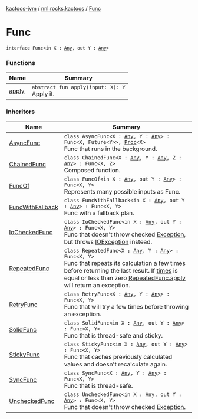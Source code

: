 [kactoos-jvm](../../index.md) / [nnl.rocks.kactoos](../index.md) / [Func](.)

# Func

`interface Func<in X : `[`Any`](https://kotlinlang.org/api/latest/jvm/stdlib/kotlin/-any/index.html)`, out Y : `[`Any`](https://kotlinlang.org/api/latest/jvm/stdlib/kotlin/-any/index.html)`>`

### Functions

| Name | Summary |
|---|---|
| [apply](apply.md) | `abstract fun apply(input: X): Y`<br>Apply it. |

### Inheritors

| Name | Summary |
|---|---|
| [AsyncFunc](../../nnl.rocks.kactoos.func/-async-func/index.md) | `class AsyncFunc<X : `[`Any`](https://kotlinlang.org/api/latest/jvm/stdlib/kotlin/-any/index.html)`, Y : `[`Any`](https://kotlinlang.org/api/latest/jvm/stdlib/kotlin/-any/index.html)`> : Func<X, Future<Y>>, `[`Proc`](../-proc/index.md)`<X>`<br>Func that runs in the background. |
| [ChainedFunc](../../nnl.rocks.kactoos.func/-chained-func/index.md) | `class ChainedFunc<X : `[`Any`](https://kotlinlang.org/api/latest/jvm/stdlib/kotlin/-any/index.html)`, Y : `[`Any`](https://kotlinlang.org/api/latest/jvm/stdlib/kotlin/-any/index.html)`, Z : `[`Any`](https://kotlinlang.org/api/latest/jvm/stdlib/kotlin/-any/index.html)`> : Func<X, Z>`<br>Composed function. |
| [FuncOf](../../nnl.rocks.kactoos.func/-func-of/index.md) | `class FuncOf<in X : `[`Any`](https://kotlinlang.org/api/latest/jvm/stdlib/kotlin/-any/index.html)`, out Y : `[`Any`](https://kotlinlang.org/api/latest/jvm/stdlib/kotlin/-any/index.html)`> : Func<X, Y>`<br>Represents many possible inputs as Func. |
| [FuncWithFallback](../../nnl.rocks.kactoos.func/-func-with-fallback/index.md) | `class FuncWithFallback<in X : `[`Any`](https://kotlinlang.org/api/latest/jvm/stdlib/kotlin/-any/index.html)`, out Y : `[`Any`](https://kotlinlang.org/api/latest/jvm/stdlib/kotlin/-any/index.html)`> : Func<X, Y>`<br>Func with a fallback plan. |
| [IoCheckedFunc](../../nnl.rocks.kactoos.func/-io-checked-func/index.md) | `class IoCheckedFunc<in X : `[`Any`](https://kotlinlang.org/api/latest/jvm/stdlib/kotlin/-any/index.html)`, out Y : `[`Any`](https://kotlinlang.org/api/latest/jvm/stdlib/kotlin/-any/index.html)`> : Func<X, Y>`<br>Func that doesn't throw checked [Exception](https://kotlinlang.org/api/latest/jvm/stdlib/kotlin/-exception/index.html), but throws [IOException](#) instead. |
| [RepeatedFunc](../../nnl.rocks.kactoos.func/-repeated-func/index.md) | `class RepeatedFunc<X : `[`Any`](https://kotlinlang.org/api/latest/jvm/stdlib/kotlin/-any/index.html)`, Y : `[`Any`](https://kotlinlang.org/api/latest/jvm/stdlib/kotlin/-any/index.html)`> : Func<X, Y>`<br>Func that repeats its calculation a few times before returning the last result. If [times](#) is equal or less than zero [RepeatedFunc.apply](../../nnl.rocks.kactoos.func/-repeated-func/apply.md) will return an exception. |
| [RetryFunc](../../nnl.rocks.kactoos.func/-retry-func/index.md) | `class RetryFunc<X : `[`Any`](https://kotlinlang.org/api/latest/jvm/stdlib/kotlin/-any/index.html)`, Y : `[`Any`](https://kotlinlang.org/api/latest/jvm/stdlib/kotlin/-any/index.html)`> : Func<X, Y>`<br>Func that will try a few times before throwing an exception. |
| [SolidFunc](../../nnl.rocks.kactoos.func/-solid-func/index.md) | `class SolidFunc<in X : `[`Any`](https://kotlinlang.org/api/latest/jvm/stdlib/kotlin/-any/index.html)`, out Y : `[`Any`](https://kotlinlang.org/api/latest/jvm/stdlib/kotlin/-any/index.html)`> : Func<X, Y>`<br>Func that is thread-safe and sticky. |
| [StickyFunc](../../nnl.rocks.kactoos.func/-sticky-func/index.md) | `class StickyFunc<in X : `[`Any`](https://kotlinlang.org/api/latest/jvm/stdlib/kotlin/-any/index.html)`, out Y : `[`Any`](https://kotlinlang.org/api/latest/jvm/stdlib/kotlin/-any/index.html)`> : Func<X, Y>`<br>Func that caches previously calculated values and doesn't recalculate again. |
| [SyncFunc](../../nnl.rocks.kactoos.func/-sync-func/index.md) | `class SyncFunc<X : `[`Any`](https://kotlinlang.org/api/latest/jvm/stdlib/kotlin/-any/index.html)`, Y : `[`Any`](https://kotlinlang.org/api/latest/jvm/stdlib/kotlin/-any/index.html)`> : Func<X, Y>`<br>Func that is thread-safe. |
| [UncheckedFunc](../../nnl.rocks.kactoos.func/-unchecked-func/index.md) | `class UncheckedFunc<in X : `[`Any`](https://kotlinlang.org/api/latest/jvm/stdlib/kotlin/-any/index.html)`, out Y : `[`Any`](https://kotlinlang.org/api/latest/jvm/stdlib/kotlin/-any/index.html)`> : Func<X, Y>`<br>Func that doesn't throw checked [Exception](https://kotlinlang.org/api/latest/jvm/stdlib/kotlin/-exception/index.html). |
